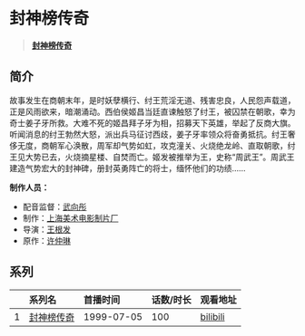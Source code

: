 # 封神榜传奇


> <u>**[封神榜传奇](https://bgm.tv/subject/28956)**</u>

## 简介

故事发生在商朝末年，是时妖孽横行、纣王荒淫无道、残害忠良，人民怨声载道，正是风雨欲来，暗潮涌动。西伯侯姬昌当廷直谏触怒了纣王，被囚禁在朝歌，幸为奇士姜子牙所救。大难不死的姬昌拜子牙为相，招募天下英雄，举起了反商大旗。听闻消息的纣王勃然大怒，派出兵马征讨西歧，姜子牙率领众将奋勇抵抗。纣王奢侈无度，商朝军心涣散，周军却气势如虹，攻克潼关、火烧绝龙岭、直取朝歌，纣王见大势已去，火烧摘星楼、自焚而亡。姬发被推举为王，史称“周武王”。周武王建造气势宏大的封神碑，册封英勇阵亡的将士，缅怀他们的功绩……

**制作人员：**
- 配音监督：[武向彤](https://bgm.tv/person/39827)
- 制作：[上海美术电影制片厂](https://bgm.tv/person/7499)
- 导演：[王根发](https://bgm.tv/person/22441)
- 原作：[许仲琳](https://bgm.tv/person/47192)



## 系列

|     |   系列名   |   首播时间  | 话数/时长  | 观看地址 |
|:---  |:------    |:----      |:---       |:---  |
| 1 |[封神榜传奇](https://bgm.tv/subject/28956)| 1999-07-05 | 100 | [bilibili](https://www.bilibili.com/video/BV1Gu411E7d1) |

<!--


## MAD

{{< media auto="mad/feng_shen_bang" >}}

-->



